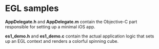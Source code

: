 EGL samples
===========

**AppDelegate.h** and **AppDelegate.m** contain the Objective-C part responsible for setting up a minimal iOS app.

**es1_demo.h** and **es1_demo.c** contain the actual application logic that sets up an EGL context and renders a colorful spinning cube.
